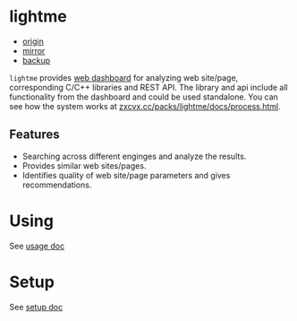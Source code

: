 # lightme

- [origin](git://zxcvx.cc/repos/lightme.git)
- [mirror](https://notabug.org/d8ahaze/lightme)
- [backup](https://github.com/d8ahaze/lightme)

`lightme` provides [web dashboard](https/zxcvx.cc/packs/lightme/webs/dashboard.html) for analyzing web site/page, corresponding C/C++ libraries and REST API.
The library and api include all functionality from the dashboard and could be used standalone.
You can see how the system works at [zxcvx.cc/packs/lightme/docs/process.html](https://zxcvx.cc/packs/lightme/docs/process.html).

## Features

- Searching across different enginges and analyze the results.
- Provides similar web sites/pages.
- Identifies quality of web site/page parameters and gives recommendations.

# Using

See [usage doc](https://zxcvx.cc/packs/lightme/docs/usage.html)

# Setup

See [setup doc](https://zxcvx.cc/packs/lightme/docs/setup.html)
